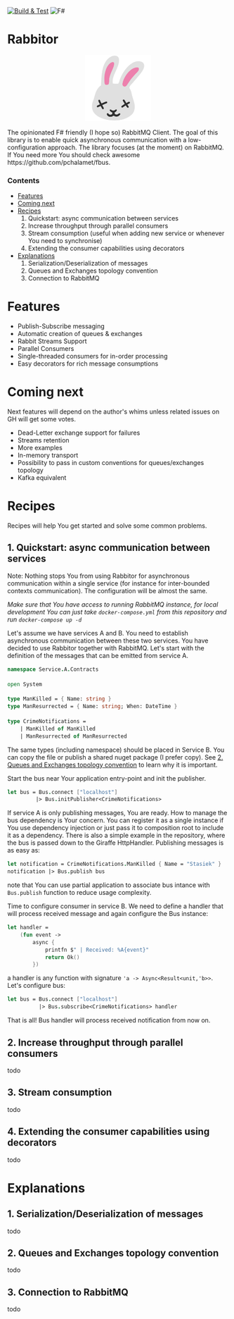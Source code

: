 [![Build & Test](https://github.com/marcingolenia/rabbitor/actions/workflows/dotnet.yml/badge.svg)](https://github.com/marcingolenia/rabbitor/actions/workflows/dotnet.yml)
![F#](https://img.shields.io/badge/Made%20with-F%23-blue)

# Rabbitor

<p align="center">
<img src="https://github.com/marcingolenia/rabbitor/raw/main/logo.png" width="150px"/>
</p>
The opinionated F# friendly (I hope so) RabbitMQ Client. The goal of this library is to enable quick asynchronous communication with a low-configuration approach.
The library focuses (at the moment) on RabbitMQ. If You need more You should check awesome https://github.com/pchalamet/fbus.

### Contents
- [Features](#Features)
- [Coming next](#Coming-next)
- [Recipes](#Recipes)
   1. Quickstart: async communication between services
   2. Increase throughput through parallel consumers
   3. Stream consumption (useful when adding new service or whenever You need to synchronise)
   4. Extending the consumer capabilities using decorators
- [Explanations](#Explanations)
   1. Serialization/Deserialization of messages
   2. Queues and Exchanges topology convention 
   3. Connection to RabbitMQ

# Features
- Publish-Subscribe messaging
- Automatic creation of queues & exchanges
- Rabbit Streams Support
- Parallel Consumers
- Single-threaded consumers for in-order processing
- Easy decorators for rich message consumptions
# Coming next
Next features will depend on the author's whims unless related issues on GH will get some votes.
- Dead-Letter exchange support for failures
- Streams retention
- More examples 
- In-memory transport
- Possibility to pass in custom conventions for queues/exchanges topology
- Kafka equivalent 

# Recipes
Recipes will help You get started and solve some common problems. 

## 1. Quickstart: async communication between services
Note: Nothing stops You from using Rabbitor for asynchronous communication within a single service (for instance for inter-bounded contexts communication). The configuration will be almost the same. 

*Make sure that You have access to running RabbitMQ instance, for local development You can just take `docker-compose.yml` from this repository and run `docker-compose up -d`*

Let's assume we have services A and B. You need to establish asynchronous communication between these two services. You have decided to use Rabbitor together with RabbitMQ. Let's start with the definition of the messages that can be emitted from service A.

```fsharp
namespace Service.A.Contracts

open System

type ManKilled = { Name: string }
type ManResurrected = { Name: string; When: DateTime }

type CrimeNotifications =
    | ManKilled of ManKilled
    | ManResurrected of ManResurrected
```

The same types (including namespace) should be placed in Service B. You can copy the file or publish a shared nuget package (I prefer copy). See [2. Queues and Exchanges topology convention](#Ex) to learn why it is important.

Start the bus near Your application entry-point and init the publisher.

```fsharp
let bus = Bus.connect ["localhost"]
         |> Bus.initPublisher<CrimeNotifications>
```

If service A is only publishing messages, You are ready. How to manage the bus dependency is Your concern. You can register it as a single instance if You use dependency injection or just pass it to composition root to include it as a dependency. There is also a simple example in the repository, where the bus is passed down to the Giraffe HttpHandler. Publishing messages is as easy as:
```fsharp
let notification = CrimeNotifications.ManKilled { Name = "Stasiek" }
notification |> Bus.publish bus
```
note that You can use partial application to associate bus intance with `Bus.publish` function to reduce usage complexity.

Time to configure consumer in service B. We need to define a handler that will process received message and again configure the Bus instance:

```fsharp
let handler =
    (fun event ->
        async {
            printfn $" | Received: %A{event}"
            return Ok()
        })
```
a handler is any function with signature `'a -> Async<Result<unit,'b>>`. Let's configure bus:
```fsharp
let bus = Bus.connect ["localhost"]
          |> Bus.subscribe<CrimeNotifications> handler
```
That is all! Bus handler will process received notification from now on.

## 2. Increase throughput through parallel consumers
todo
## 3. Stream consumption
todo
## 4. Extending the consumer capabilities using decorators
todo

# Explanations
## 1. Serialization/Deserialization of messages
todo
## 2. Queues and Exchanges topology convention
todo
## 3. Connection to RabbitMQ
todo